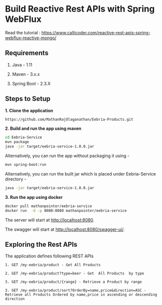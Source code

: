 # Build Reactive Rest APIs with Spring WebFlux

Read the tutorial : https://www.callicoder.com/reactive-rest-apis-spring-webflux-reactive-mongo/

## Requirements

1. Java - 1.11

2. Maven - 3.x.x

3. Spring Boot - 2.3.X

## Steps to Setup

**1. Clone the application**

```bash
https://github.com/MathanRajOlaganathan/Eebria-Products.git
```

**2. Build and run the app using maven**

```bash
cd Eebria-Service
mvn package
java -jar target/eebria-service-1.0.0.jar
```

Alternatively, you can run the app without packaging it using -

```bash
mvn spring-boot:run
```
Alternatively, you can run the built  jar which is  placed under Eebria-Service directory -

```bash
java -jar target/eebria-service-1.0.0.jar
```

**3. Run the app using docker**

```bash
docker pull mathanpointer/eebria-service
docker run  -d -p 8080:8080 mathanpointer/eebria-service

```



The server will start at <http://localhost:8080>.

The swagger will start at <http://localhost:8080/swagger-ui/>.

## Exploring the Rest APIs

The application defines following REST APIs

```
1. GET /my-eebria/product - Get All Products

2. GET /my-eebria/product?type=beer - Get  All Products  by type

3. GET ​/my-eebria​/product​/{range} - Retrieve a Product by range

3. GET ​/my-eebria​/product​/sort?OrderBy=name,price&direction=ASC - Retrieve all Products Ordered by name,price in ascending or descending direction

```